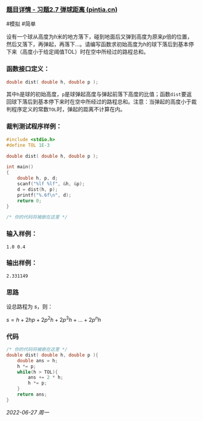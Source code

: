 ### [题目详情 - 习题2.7 弹球距离 (pintia.cn)](https://pintia.cn/problem-sets/434/problems/5806)

#模拟 #简单

设有一个球从高度为*h*米的地方落下，碰到地面后又弹到高度为原来*p*倍的位置，然后又落下，再弹起，再落下…。请编写函数求初始高度为*h*的球下落后到基本停下来（高度小于给定阈值TOL）时在空中所经过的路程总和。

### 函数接口定义：

```cpp
double dist( double h, double p );
```

其中`h`是球的初始高度，`p`是球弹起高度与弹起前落下高度的比值；函数`dist`要返回球下落后到基本停下来时在空中所经过的路程总和。注意：当弹起的高度小于裁判程序定义的常数`TOL`时，弹起的距离不计算在内。

### 裁判测试程序样例：

```cpp
#include <stdio.h>
#define TOL 1E-3

double dist( double h, double p );

int main()
{
    double h, p, d;
    scanf("%lf %lf", &h, &p);
    d = dist(h, p);
    printf("%.6f\n", d);
    return 0;
}

/* 你的代码将被嵌在这里 */
```

### 输入样例：

```in
1.0 0.4
```

### 输出样例：

```out
2.331149
```

### 思路

设总路程为 $s$，则：

$s=h+2hp+2p^2h+2p^3h+\dots+2p^nh$

### 代码

```cpp
/* 你的代码将被嵌在这里 */
double dist( double h, double p ){
    double ans = h;
    h *= p;
    while(h > TOL){
        ans += 2 * h;
        h *= p;
    }
    return ans;
}
```


*2022-06-27 周一*